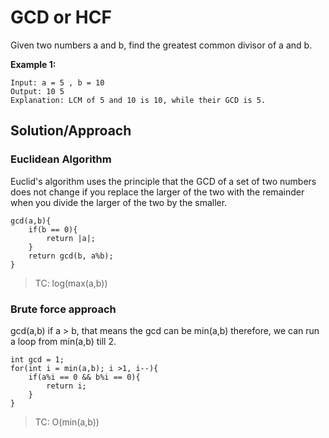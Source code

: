 # GCD or HCF

Given two numbers a and b, find the greatest common divisor of a and b.

**Example 1:**

```
Input: a = 5 , b = 10
Output: 10 5
Explanation: LCM of 5 and 10 is 10, while their GCD is 5.
```

## Solution/Approach

### Euclidean Algorithm

Euclid's algorithm uses the principle that the GCD of a set of two numbers does not change if you replace the larger of the two with the remainder when you divide the larger of the two by the smaller.

```
gcd(a,b){
    if(b == 0){
        return |a|;
    }
    return gcd(b, a%b);
}
```

> TC: log(max(a,b))

### Brute force approach

gcd(a,b)
if a > b, that means the gcd can be min(a,b)
therefore, we can run a loop from min(a,b) till 2.

```
int gcd = 1;
for(int i = min(a,b); i >1, i--){
    if(a%i == 0 && b%i == 0){
        return i;
    }
}
```

> TC: O(min(a,b))
